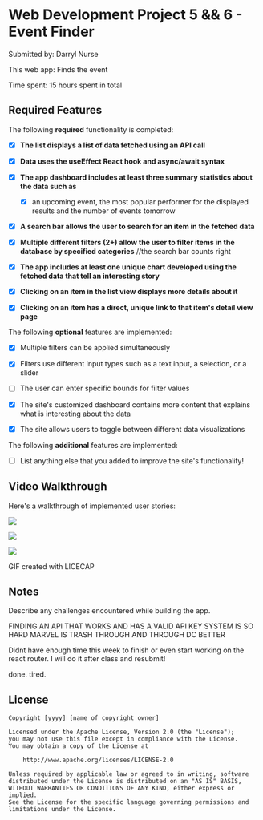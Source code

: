 # Web Development Project 5 && 6 - Event Finder

Submitted by: Darryl Nurse

This web app: Finds the event

Time spent: 15 hours spent in total

## Required Features

The following **required** functionality is completed:

- [x] **The list displays a list of data fetched using an API call**
- [x] **Data uses the useEffect React hook and async/await syntax**
- [x] **The app dashboard includes at least three summary statistics about the data such as**
  - [x] an upcoming event, the most popular performer for the displayed results and the number of events tomorrow
- [x] **A search bar allows the user to search for an item in the fetched data**
- [x] **Multiple different filters (2+) allow the user to filter items in the database by specified categories** //the search bar counts right

- [x] **The app includes at least one unique chart developed using the fetched data that tell an interesting story**
- [x] **Clicking on an item in the list view displays more details about it**
- [x] **Clicking on an item has a direct, unique link to that item's detail view page**

The following **optional** features are implemented:

- [x] Multiple filters can be applied simultaneously
- [x] Filters use different input types such as a text input, a selection, or a slider
- [ ] The user can enter specific bounds for filter values

- [x] The site's customized dashboard contains more content that explains what is interesting about the data
- [x] The site allows users to toggle between different data visualizations

The following **additional** features are implemented:

* [ ] List anything else that you added to improve the site's functionality!

## Video Walkthrough

Here's a walkthrough of implemented user stories:

![](https://github.com/darrylnurse/event-finder/blob/master/eventfinder.gif)

![](https://github.com/darrylnurse/event-finder/blob/master/eventfinder2.gif)

![](https://github.com/darrylnurse/event-finder/blob/master/eventfinder3.gif)

<!-- Replace this with whatever GIF tool you used! -->
GIF created with LICECAP
<!-- Recommended tools:
[Kap](https://getkap.co/) for macOS
[ScreenToGif](https://www.screentogif.com/) for Windows
[peek](https://github.com/phw/peek) for Linux. -->

## Notes

Describe any challenges encountered while building the app.

FINDING AN API THAT WORKS AND HAS A VALID API KEY SYSTEM IS SO HARD 
MARVEL IS TRASH THROUGH AND THROUGH DC BETTER

Didnt have enough time this week to finish or even start working on the react router. I will do it after class and resubmit!

done. tired.

## License

    Copyright [yyyy] [name of copyright owner]

    Licensed under the Apache License, Version 2.0 (the "License");
    you may not use this file except in compliance with the License.
    You may obtain a copy of the License at

        http://www.apache.org/licenses/LICENSE-2.0

    Unless required by applicable law or agreed to in writing, software
    distributed under the License is distributed on an "AS IS" BASIS,
    WITHOUT WARRANTIES OR CONDITIONS OF ANY KIND, either express or implied.
    See the License for the specific language governing permissions and
    limitations under the License.
